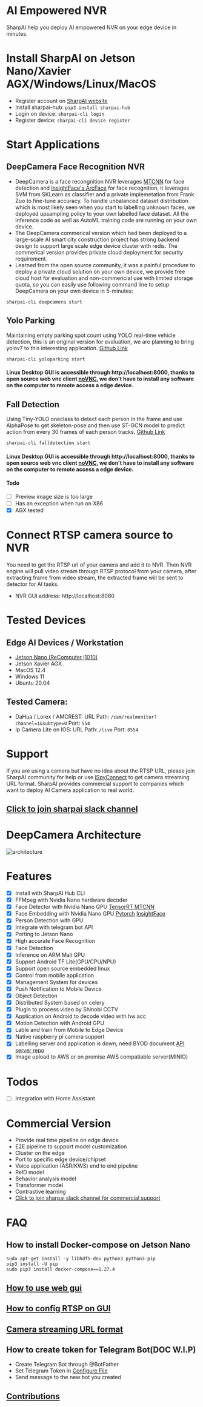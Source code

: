 # AI Empowered NVR 

SharpAI help you deploy AI empowered NVR on your edge device in minutes.

# Install SharpAI on Jetson Nano/Xavier AGX/Windows/Linux/MacOS
- Register account on [SharpAI website](http://dp.sharpai.org:3000)
- Install sharpai-hub: `pip3 install sharpai-hub`
- Login on device: `sharpai-cli login`
- Register device: `sharpai-cli device register`

# Start Applications

## DeepCamera Face Recognition NVR
- DeepCamera is a face recongnition NVR leverages [MTCNN](https://arxiv.org/abs/1604.02878) for face detection and [InsightFace's ArcFace](https://arxiv.org/abs/1801.07698) for face recognition, it leverages SVM from SKLearn as classifier and a private implemetation from Frank Zuo to fine-tune accuracy. To handle unbalanced dataset distribution which is most likely seen when you start to labelling unknown faces, we deployed upsampling policy to your own labelled face dataset. All the inference code as well as AutoML training code are running on your own device. 
- The DeepCamera commerical version which had been deployed to a large-scale AI smart city construction project has strong backend design to support large scale edge device cluster with redis. The commerical version provides private cloud deployment for security requirement.
- Learned from the open source community, it was a painful procedure to deploy a private cloud solution on your own device, we provide free cloud host for evaluation and non-commericial use with limited storage quota, so you can easily use following command line to setup DeepCamera on your own device in 5-minutes:

```
sharpai-cli deepcamera start
```

## Yolo Parking
Maintaining empty parking spot count using YOLO real-time vehicle detection, this is an original version for evaluation, we are planning to bring yolov7 to this interesting application. [Github Link](https://github.com/SharpAI/YoloParking)

```
sharpai-cli yoloparking start
```
#### Linux Desktop GUI is accessible through http://localhost:8000, thanks to open source web vnc client [noVNC](https://novnc.com/info.html), we don't have to install any software on the computer to remote access a edge device.

## Fall Detection

Using Tiny-YOLO oneclass to detect each person in the frame and use AlphaPose to get skeleton-pose and then use ST-GCN model to predict action from every 30 frames of each person tracks. [Github Link](https://github.com/SharpAI/FallDetection)
```
sharpai-cli falldetection start
```
#### Linux Desktop GUI is accessible through http://localhost:8000, thanks to open source web vnc client [noVNC](https://novnc.com/info.html), we don't have to install any software on the computer to remote access a edge device.

#### Todo
- [ ] Preview image size is too large
- [ ] Has an exception when run on X86
- [x] AGX tested

# Connect RTSP camera source to NVR
You need to get the RTSP url of your camera and add it to NVR. Then NVR engine will pull video stream through RTSP protocol from your camera, after extracting frame from video stream, the extracted frame will be sent to detector for AI tasks.

- NVR GUI address: http://localhost:8080   

# Tested Devices

## Edge AI Devices / Workstation
- [Jetson Nano (ReComputer j1010)](https://www.seeedstudio.com/Jetson-10-1-H0-p-5335.html)
- Jetson Xavier AGX
- MacOS 12.4
- Windows 11
- Ubuntu 20.04

## Tested Camera:
- DaHua / Lorex / AMCREST: URL Path: `/cam/realmonitor?channel=1&subtype=0` Port: `554`
- Ip Camera Lite on IOS: URL Path: `/live` Port: `8554`   

# Support
If you are using a camera but have no idea about the RTSP URL, please join SharpAI community for help or use [iSpyConnect](https://www.ispyconnect.com/cameras) to get camera streaming URL format. SharpAI provides commercial support to companies which want to deploy AI Camera application to real world.

## [Click to join sharpai slack channel](https://sharpai-invite-automation.herokuapp.com/)

# DeepCamera Architecture
![architecture](screenshots/DeepCamera_infrastructure.png)

# Features 
- [x] Install with SharpAI Hub CLI
- [x] FFMpeg with Nvidia Nano hardware decoder
- [x] Face Detector with Nvidia Nano GPU [TensorRT MTCNN](https://github.com/jkjung-avt/tensorrt_demos)
- [x] Face Embedding with Nvidia Nano GPU [Pytorch](https://github.com/nizhib/pytorch-insightface) [InsightFace](https://github.com/deepinsight/insightface) 
- [x] Person Detection with GPU
- [x] Integrate with telegram bot API
- [x] Porting to Jetson Nano 
- [x] High accurate Face Recognition
- [x] Face Detection
- [x] Inference on ARM Mali GPU
- [x] Support Android TF Lite(GPU/CPU/NPU)
- [x] Support open source embedded linux
- [x] Control from mobile application
- [x] Management System for devices
- [x] Push Notification to Mobile Device
- [x] Object Detection
- [x] Distributed System based on celery
- [x] Plugin to process video by Shinobi CCTV
- [x] Application on Android to decode video with hw acc
- [x] Motion Detection with Android GPU
- [x] Lable and train from Mobile to Edge Device
- [x] Native raspberry pi camera support
- [x] Labelling server and application is down, need BYOD document [API server repo](https://github.com/SharpAI/ApiServer)
- [x] Image upload to AWS or on premise AWS compatiable server(MINIO)
# Todos
- [ ] Integration with Home Assistant

# Commercial Version
- Provide real time pipeline on edge device     
- E2E pipeline to support model customization  
- Cluster on the edge  
- Port to specific edge device/chipset
- Voice application (ASR/KWS) end to end pipeline  
- ReID model   
- Behavior analysis model    
- Transformer model  
- Contrastive learning  
- [Click to join sharpai slack channel for commercial support](https://sharpai-invite-automation.herokuapp.com/)

# FAQ
##  How to install Docker-compose on Jetson Nano
```
sudo apt-get install -y libhdf5-dev python3 python3-pip
pip3 install -U pip
sudo pip3 install docker-compose==1.27.4
```
## [How to use web gui](screenshots/how_to_config_on_web_gui.png)
## [How to config RTSP on GUI](https://github.com/SharpAI/DeepCamera/blob/master/docs/shinobi.md)   
## [Camera streaming URL format](https://shinobi.video)
## How to create token for Telegram Bot(DOC W.I.P)
- Create Telegram Bot through @BotFather
- Set Telegram Token in [Configure File](https://github.com/SharpAI/DeepCamera/blob/nano/docker/production_1.env#L15)
- Send message to the new bot you created

## [Contributions](Contributions.md)
